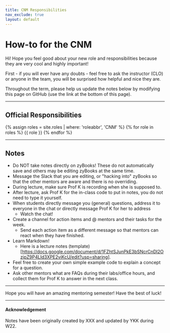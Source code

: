 ```yaml
---
title: CNM Responsibilities
nav_exclude: true
layout: default
---
```


# How-to for the CNM

Hi! Hope you feel good about your new role and responsibilities because they are 
very cool and highly important! 

First - if you will ever have any doubts - feel free to ask the instructor (CLO) or anyone in the team, you will be surprised how helpful and nice they are. 

Throughout the term, please help us update the notes below by modifying this page on GitHub (use the link at the bottom of this page).

---

## Official Responsibilities
{% assign roles = site.roles | where: 'roleabbr', 'CNM' %}
{% for role in roles %}
{{ role }}
{% endfor %}

---

## Notes

* Do NOT take notes directly on zyBooks! These do not automatically save and others may be editing zyBooks at the same time. 
* Message the Slack that you are editing, or "hacking into" zyBooks so that the other mentors are aware and there is no overriding. 
* During lecture, make sure Prof K is recording when she is supposed to. 
* After lecture, ask Prof K for the in-class code to put in notes, you do not need to type it yourself. 
* When students directly message you (general) questions, address it to everyone in the chat or directly message Prof K for her to address
  * Watch the chat! 
* Create a channel for action items and @ mentors and their tasks for the week.
  * Send each action item as a different message so that mentors can react when they have finished.
* Learn Markdown! 
  * Here is a lecture notes (template) [https://docs.google.com/document/d/1FZhtSJunPkE3bSNcrCnDl2OzjpZ9P4LId3XPE2viKcU/edit?usp=sharing].
* Feel free to create your own simple example code to explain a concept for a question.
* Ask other mentors what are FAQs during their labs/office hours, and collect them for Prof K to answer in the next class. 


---

Hope you will have an amazing mentoring semester! Have the best of luck!


---

#### Acknowledgement
Notes have been originally created by XXX and updated by YKK during W22.
